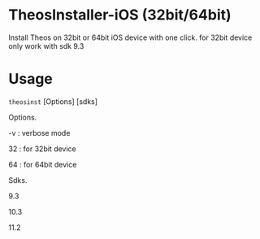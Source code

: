 # TheosInstaller-iOS (32bit/64bit)
Install Theos on 32bit or 64bit iOS device with one click. for 32bit device only work with sdk 9.3

# Usage
`theosinst` [Options] [sdks]

Options.

-v : verbose mode

32 : for 32bit device

64 : for 64bit device

Sdks.

9.3

10.3

11.2
